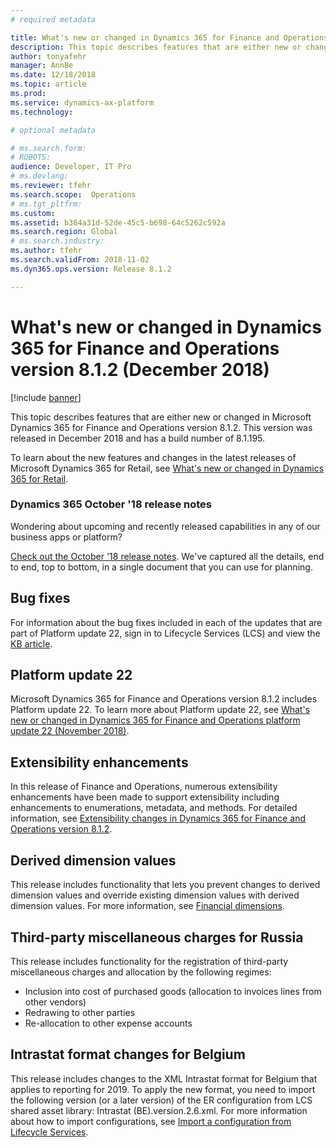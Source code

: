 ```yaml
---
# required metadata

title: What's new or changed in Dynamics 365 for Finance and Operations version 8.1.2 (December 2018)
description: This topic describes features that are either new or changed in Dynamics 365 for Finance and Operations version 8.1.2. This version was released in December 2018.
author: tonyafehr
manager: AnnBe
ms.date: 12/18/2018
ms.topic: article
ms.prod: 
ms.service: dynamics-ax-platform
ms.technology: 

# optional metadata

# ms.search.form: 
# ROBOTS: 
audience: Developer, IT Pro
# ms.devlang: 
ms.reviewer: tfehr
ms.search.scope:  Operations
# ms.tgt_pltfrm: 
ms.custom: 
ms.assetid: b364a31d-52de-45c5-b698-64c5262c592a
ms.search.region: Global
# ms.search.industry: 
ms.author: tfehr
ms.search.validFrom: 2018-11-02 
ms.dyn365.ops.version: Release 8.1.2

---
```

# What's new or changed in Dynamics 365 for Finance and Operations version 8.1.2 (December 2018)

[!include [banner](../includes/banner.md)]


This topic describes features that are either new or changed in Microsoft Dynamics 365 for Finance and Operations version 8.1.2. This version was released in December 2018 and has a build number of 8.1.195.

To learn about the new features and changes in the latest releases of Microsoft Dynamics 365 for Retail, see [What's new or changed in Dynamics 365 for Retail](https://docs.microsoft.com/dynamics365/unified-operations/retail/get-started/whats-new).

### Dynamics 365 October '18 release notes

Wondering about upcoming and recently released capabilities in any of our business apps or platform?

[Check out the October '18 release notes](https://go.microsoft.com/fwlink/?linkid=870424). We've captured all the details, end to end, top to bottom, in a single document that you can use for planning.

## Bug fixes

For information about the bug fixes included in each of the updates that are part of Platform update 22, sign in to Lifecycle Services (LCS) and view the [KB article](https://go.microsoft.com/fwlink/?linkid=2037783).

## Platform update 22

Microsoft Dynamics 365 for Finance and Operations version 8.1.2 includes Platform update 22. To learn more about Platform update 22, see [What's new or changed in Dynamics 365 for Finance and Operations platform update 22 (November 2018)](whats-new-platform-update-22.md).

## Extensibility enhancements

In this release of Finance and Operations, numerous extensibility enhancements have been made to support extensibility including enhancements to enumerations, metadata, and methods. For detailed information, see [Extensibility changes in Dynamics 365 for Finance and Operations version 8.1.2](../../dev-itpro/extensibility/extensibility-changes-812.md).

## Derived dimension values

This release includes functionality that lets you prevent changes to derived dimension values and override existing dimension values with derived dimension values. For more information, see [Financial dimensions](../../financials/general-ledger/financial-dimensions.md).

## Third-party miscellaneous charges for Russia

This release includes functionality for the registration of third-party miscellaneous charges and allocation by the following regimes:

- Inclusion into cost of purchased goods (allocation to invoices lines from other vendors)
- Redrawing to other parties 
- Re-allocation to other expense accounts

## Intrastat format changes for Belgium

This release includes changes to the XML Intrastat format for Belgium that applies to reporting for 2019. To apply the new format, you need to import the following version (or a later version) of the ER configuration from LCS shared asset library: Intrastat (BE).version.2.6.xml. For more information about how to import configurations, see [Import a configuration from Lifecycle Services](../../dev-itpro/analytics/tasks/er-import-configuration-lifecycle-services.md).
